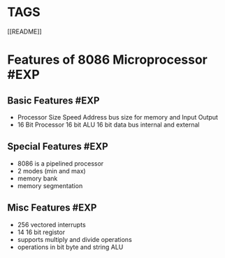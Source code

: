 # TAGS
[[README]] 


# Features of 8086 Microprocessor #EXP 

## Basic Features #EXP 
- Processor Size
	 Speed
	 Address bus size for memory and Input Output
- 16 Bit Processor 
	 16 bit ALU
	 16 bit data bus internal and external
## Special Features #EXP 
- 8086 is a pipelined processor
- 2 modes (min and max)
- memory bank
- memory segmentation 
## Misc Features #EXP 
- 256 vectored interrupts 
- 14 16 bit registor
- supports multiply and divide operations 
- operations in bit byte and string ALU